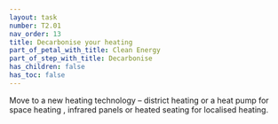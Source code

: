 ```yaml
---
layout: task
number: T2.01
nav_order: 13
title: Decarbonise your heating
part_of_petal_with_title: Clean Energy
part_of_step_with_title: Decarbonise 
has_children: false
has_toc: false
---
```


Move to a new heating technology – district heating or a heat pump for space heating , infrared panels or heated seating for localised heating.  
